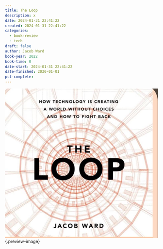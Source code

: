 ```yaml
---
title: The Loop
description: x
date: 2024-01-31 22:41:22
created: 2024-01-31 22:41:22
categories:
  - book-review
  - tech
draft: false
author: Jacob Ward
book-year: 2022
book-time: 0
date-start: 2024-01-31 22:41:22
date-finished: 2030-01-01
pct-complete:
---
```


![The Loop](../img/book-the-loop.jpeg){.preview-image}